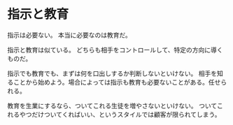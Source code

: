 # 指示と教育

指示は必要ない。
本当に必要なのは教育だ。

指示と教育は似ている。
どちらも相手をコントロールして、特定の方向に導くものだ。

指示でも教育でも、まずは何を口出しするか判断しないといけない。
相手を知ることから始めよう。場合によっては指示も教育も必要ないことがある。任せられる。

教育を生業にするなら、ついてこれる生徒を増やさないといけない。
ついてこれるやつだけついてくればいい、というスタイルでは顧客が限られてしまう。
